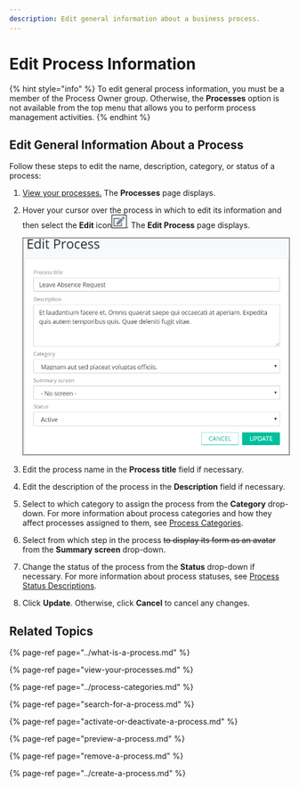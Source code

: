 ```yaml
---
description: Edit general information about a business process.
---
```


# Edit Process Information

{% hint style="info" %}
To edit general process information, you must be a member of the Process Owner group. Otherwise, the **Processes** option is not available from the top menu that allows you to perform process management activities.
{% endhint %}

## Edit General Information About a Process

Follow these steps to edit the name, description, category, or status of a process:

1. [View your processes.](./#view-your-processes) The **Processes** page displays.
2. Hover your cursor over the process in which to edit its information and then select the **Edit** icon![](../../../.gitbook/assets/edit-icon.png). The **Edit Process** page displays.  

   ![](../../../.gitbook/assets/edit-process-page-processes.png)

3. Edit the process name in the **Process title** field if necessary.
4. Edit the description of the process in the **Description** field if necessary.
5. Select to which category to assign the process from the **Category** drop-down. For more information about process categories and how they affect processes assigned to them, see [Process Categories](../process-categories.md).
6. Select from which step in the process ~~to display its form as an avatar~~ from the **Summary screen** drop-down.
7. Change the status of the process from the **Status** drop-down if necessary. For more information about process statuses, see [Process Status Descriptions](activate-or-deactivate-a-process.md#process-status-descriptions).
8. Click **Update**. Otherwise, click **Cancel** to cancel any changes.

## Related Topics

{% page-ref page="../what-is-a-process.md" %}

{% page-ref page="view-your-processes.md" %}

{% page-ref page="../process-categories.md" %}

{% page-ref page="search-for-a-process.md" %}

{% page-ref page="activate-or-deactivate-a-process.md" %}

{% page-ref page="preview-a-process.md" %}

{% page-ref page="remove-a-process.md" %}

{% page-ref page="../create-a-process.md" %}

